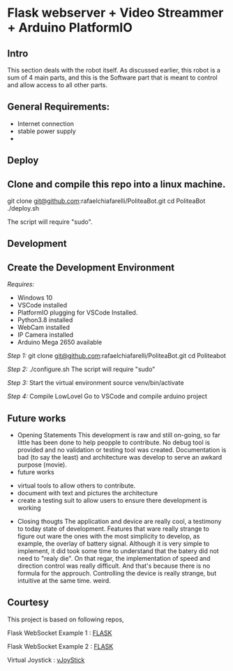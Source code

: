 # Flask webserver + Video Streammer + Arduino PlatformIO 

## Intro
This section deals with the robot itself. As discussed earlier, this robot is a sum of 4 main parts, and this is the Software part that is meant to control and allow access to all other parts.

General Requirements:
---------------------
* Internet connection
* stable power supply
* 
## Deploy
Clone and compile this repo into a linux machine.
---------------------------------------------

git clone git@github.com:rafaelchiafarelli/PoliteaBot.git
cd PoliteaBot
./deploy.sh

The script will require "sudo".

## Development
Create the Development Environment
----------------------------------
*Requires:*
* Windows 10
* VSCode installed
* PlatformIO plugging for VSCode Installed.
* Python3.8 installed
* WebCam installed
* IP Camera installed
* Arduino Mega 2650 available

*Step 1:*
git clone git@github.com:rafaelchiafarelli/PoliteaBot.git
cd Politeabot

*Step 2:* 
./configure.sh
The script will require "sudo"

*Step 3:*
Start the virtual environment
source venv/bin/activate

*Step 4:*
Compile LowLovel
Go to VSCode and compile arduino project

Future works
------------
* Opening Statements
This development is raw and still on-going, so far little has been done to help peopple to contribute. No debug tool is provided and no validation or testing tool was created. Documentation is bad (to say the least) and architecture was develop to serve an awkard purpose (movie).
* future works
- virtual tools to allow others to contribute.
- document with text and pictures the architecture
- create a testing suit to allow users to ensure there development is working
* Closing thougts
The application and device are really cool, a testimony to today state of development. Features that ware really strange to figure out ware the ones with the most simplicity to develop, as example, the overlay of battery signal. Although it is very simple to implement, it did took some time to understand that the batery did not need to "realy die". On that regar, the implementation of speed and direction control was really difficult. And that's because there is no formula for the approuch. Controlling the device is really strange, but intuitive at the same time. weird.


Courtesy
--------

This project is based on following repos,

Flask WebSocket Example 1 : [FLASK](https://github.com/shanealynn/async_flask)

Flask WebSocket Example 2 : [FLASK](https://github.com/miguelgrinberg/Flask-SocketIO)

Virtual Joystick : [vJoyStick](https://github.com/jeromeetienne/virtualjoystick.js)

